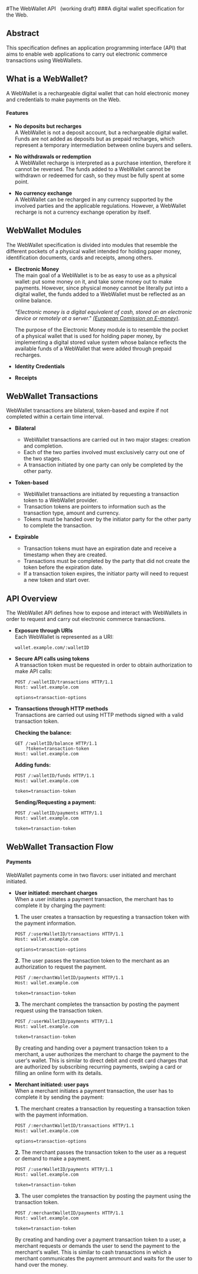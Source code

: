 #The WebWallet API <span>&nbsp;&nbsp;(working draft)</span>
###A digital wallet specification for the Web.

## Abstract
This specification defines an application programming interface (API) that aims to enable web applications to carry out electronic commerce transactions using WebWallets.

## What is a WebWallet?
A WebWallet is a rechargeable digital wallet that can hold electronic money and credentials to make payments on the Web.

#### Features
+ **No deposits but recharges**  
A WebWallet is not a deposit account, but a rechargeable digital wallet. Funds are not added as deposits but as prepaid recharges, which represent a temporary intermediation between online buyers and sellers.

+ **No withdrawals or redemption**  
A WebWallet recharge is interpreted as a purchase intention, therefore it cannot be reversed. The funds added to a WebWallet cannot be withdrawn or redeemed for cash, so they must be fully spent at some point.

+ **No currency exchange**  
A WebWallet can be recharged in any currency supported by the involved parties and the applicable regulations. However, a WebWallet recharge is not a currency exchange operation by itself.


## WebWallet Modules
The WebWallet specification is divided into modules that resemble the different pockets of a physical wallet intended for holding paper money, identification documents, cards and receipts, among others.

+ **Electronic Money**  
The main goal of a WebWallet is to be as easy to use as a physical wallet: put some money on it, and take some money out to make payments. However, since physical money cannot be literally put into a digital wallet, the funds added to a WebWallet must be reflected as an online balance.  
  
  _"Electronic money is a digital equivalent of cash, stored on an electronic device or remotely at a server."_ [_(European Comission on E-money)_](http://ec.europa.eu/internal_market/payments/emoney/index_en.htm).

  The purpose of the Electronic Money module is to resemble the pocket of a physical wallet that is used for holding paper money, by implementing a digital stored value system whose balance reflects the available funds of a WebWallet that were added through prepaid recharges.

+ **Identity Credentials**  

+ **Receipts**  


## WebWallet Transactions
WebWallet transactions are bilateral, token-based and expire if not completed within a certain time interval.

+ **Bilateral**  
  - WebWallet transactions are carried out in two major stages: creation and completion.  
  - Each of the two parties involved must exclusively carry out one of the two stages.  
  - A transaction initiated by one party can only be completed by the other party.  

+ **Token-based**  
  - WebWallet transactions are initiated by requesting a transaction token to a WebWallet provider.  
  - Transaction tokens are pointers to information such as the transaction type, amount and currency.  
  - Tokens must be handed over by the initiator party for the other party to complete the transaction.  

+ **Expirable**  
  - Transaction tokens must have an expiration date and receive a timestamp when they are created.  
  - Transactions must be completed by the party that did not create the token before the expiration date.  
  - If a transaction token expires, the initiator party will need to request a new token and start over.  


## API Overview
The WebWallet API defines how to expose and interact with WebWallets in order to request and carry out electronic commerce transactions.

+ **Exposure through URIs**  
Each WebWallet is represented as a URI:  

    ```
    wallet.example.com/:walletID
    ```

+ **Secure API calls using tokens**  
A transaction token must be requested in order to obtain authorization to make API calls:

    ```
    POST /:walletID/transactions HTTP/1.1
    Host: wallet.example.com
    
    options=transaction-options
    ```

+ **Transactions through HTTP methods**  
Transactions are carried out using HTTP methods signed with a valid transaction token.

    **Checking the balance:**
    ```
    GET /:walletID/balance HTTP/1.1
        ?token=transaction-token
    Host: wallet.example.com
    ```

    **Adding funds:**
    ```
    POST /:walletID/funds HTTP/1.1
    Host: wallet.example.com
    
    token=transaction-token
    ```
    
    **Sending/Requesting a payment:**
    ```
    POST /:walletID/payments HTTP/1.1
    Host: wallet.example.com
    
    token=transaction-token
    ```

## WebWallet Transaction Flow

#### Payments
WebWallet payments come in two flavors: user initiated and merchant initiated.

+ **User initiated: merchant charges**  
  When a user initiates a payment transaction, the merchant has to complete it by charging the payment:  

  **1.** The user creates a transaction by requesting a transaction token with the payment information.  
    ```
    POST /:userWalletID/transactions HTTP/1.1
    Host: wallet.example.com
    
    options=transaction-options
    ```  
  **2.** The user passes the transaction token to the merchant as an authorization to request the payment.  
    ```
    POST /:merchantWalletID/payments HTTP/1.1
    Host: wallet.example.com
    
    token=transaction-token
    ```  
  **3.** The merchant completes the transaction by posting the payment request using the transaction token.  
    ```
    POST /:userWalletID/payments HTTP/1.1
    Host: wallet.example.com
    
    token=transaction-token
    ```  
  
  By creating and handing over a payment transaction token to a merchant, a user authorizes the merchant to charge the payment to the user's wallet. This is similar to direct debit and credit card charges that are authorized by subscribing recurring payments, swiping a card or filling an online form with its details.

+ **Merchant initiated: user pays**  
  When a merchant initiates a payment transaction, the user has to complete it by sending the payment:  

  **1.** The merchant creates a transaction by requesting a transaction token with the payment information.  
    ```
    POST /:merchantWalletID/transactions HTTP/1.1
    Host: wallet.example.com
    
    options=transaction-options
    ```  
  **2.** The merchant passes the transaction token to the user as a request or demand to make a payment.  
    ```
    POST /:userWalletID/payments HTTP/1.1
    Host: wallet.example.com
    
    token=transaction-token
    ```  
  **3.** The user completes the transaction by posting the payment using the transaction token.  
    ```
    POST /:merchantWalletID/payments HTTP/1.1
    Host: wallet.example.com
    
    token=transaction-token
    ```  

  By creating and handing over a payment transaction token to a user, a merchant requests or demands the user to send the payment to the merchant's wallet. This is similar to cash transactions in which a merchant communicates the payment ammount and waits for the user to hand over the money.
